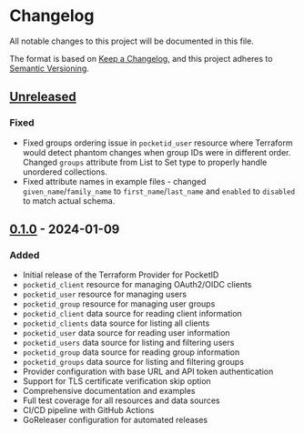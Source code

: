 # Changelog

All notable changes to this project will be documented in this file.

The format is based on [Keep a Changelog](https://keepachangelog.com/en/1.0.0/),
and this project adheres to [Semantic Versioning](https://semver.org/spec/v2.0.0.html).

## [Unreleased]

### Fixed
- Fixed groups ordering issue in `pocketid_user` resource where Terraform would detect phantom changes when group IDs were in different order. Changed `groups` attribute from List to Set type to properly handle unordered collections.
- Fixed attribute names in example files - changed `given_name`/`family_name` to `first_name`/`last_name` and `enabled` to `disabled` to match actual schema.

## [0.1.0] - 2024-01-09

### Added
- Initial release of the Terraform Provider for PocketID
- `pocketid_client` resource for managing OAuth2/OIDC clients
- `pocketid_user` resource for managing users
- `pocketid_group` resource for managing user groups
- `pocketid_client` data source for reading client information
- `pocketid_clients` data source for listing all clients
- `pocketid_user` data source for reading user information
- `pocketid_users` data source for listing and filtering users
- `pocketid_group` data source for reading group information
- `pocketid_groups` data source for listing and filtering groups
- Provider configuration with base URL and API token authentication
- Support for TLS certificate verification skip option
- Comprehensive documentation and examples
- Full test coverage for all resources and data sources
- CI/CD pipeline with GitHub Actions
- GoReleaser configuration for automated releases

[Unreleased]: https://github.com/Trozz/terraform-provider-pocketid/compare/v0.1.0...HEAD
[0.1.0]: https://github.com/Trozz/terraform-provider-pocketid/releases/tag/v0.1.0